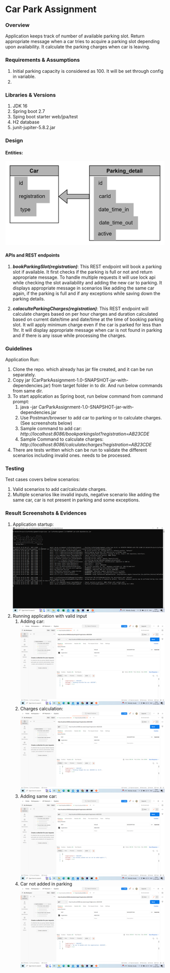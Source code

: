 # Car Park Assignment

### Overview
Application keeps track of number of available parking slot. Return appropriate message when a car 
tries to acquire a parking slot depending upon availability. It calculate the parking charges when 
car is leaving.

### Requirements & Assumptions
1. Initial parking capacity is considered as 100. It will be set through config in variable.
2. 

### Libraries & Versions
1. JDK 16
2. Spring boot 2.7
3. Sping boot starter web/jpa/test
4. H2 database
5. junit-jupiter-5.8.2.jar

### Design
#### Entities:
![img_1.png](img_1.png)

#### APIs and REST endpoints

1. _**bookParkingSlot(registration)**_: This REST endpoint will book a parking slot if available. 
It first checks if the parking is full or not and return appropriate message. 
To handle multiple requests it will use lock api while checking the slot availability and adding the
new car to parking. It displays appropriate message in scenarios like adding the same car again, if the
parking is full and if any exceptions while saving down the parking details.

2. _**calaculteParkingCharges(registration)**_: This REST endpoint will calculate charges based on 
per hour charges and duration calculated based on current date/time and date/time at the time
of booking parking slot. It will apply minimum charge even if the car is parked for less than 1hr.
It will display appropriate message when car is not found in parking and if there is any issue while
processing the charges.


### Guidelines
Application Run:
1. Clone the repo. which already has jar file created, and it can be run separately. 
2. Copy jar (CarParkAssignment-1.0-SNAPSHOT-jar-with-dependencies.jar) from target folder in to dir. 
And run below commands from same dir.
3. To start application as Spring boot, run below command from command prompt:
   1. java -jar CarParkAssignment-1.0-SNAPSHOT-jar-with-dependencies.jar
   2. Use Postman/browser to add car to parking or to calculate charges. (See screenshots below)
   3. Sample command to add car: _http://localhost:8086/bookparkingslot?registration=AB23CDE_
   4. Sample Command to calculate charges: _http://localhost:8086/calculatecharges?registration=AB23CDE_
4. There are tests written which can be run to validate the different scenarios including invalid ones.
needs to be processed.

### Testing
Test cases covers below scenarios:
1. Valid scenarios to add car/calculate charges. 
2. Multiple scenarios like invalid inputs, negative scenario like adding the same car, car is not present 
in parking and some exceptions.

### Result Screenshots & Evidences 
1. Application startup:
   ![img_2.png](img_2.png)
2. Running application with valid input 
   1. Adding car:
      ![img_3.png](img_3.png)
   2. Charges calculation:
      ![img_4.png](img_4.png)
   3. Adding same car:
      ![img_5.png](img_5.png)
   4. Car not added in parking
      ![img_6.png](img_6.png)
